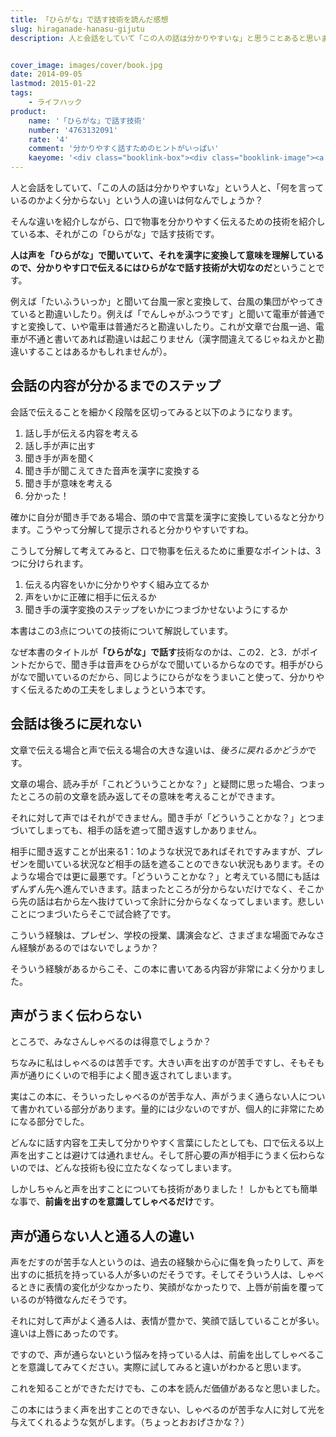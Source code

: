 ```yaml
---
title: 「ひらがな」で話す技術を読んだ感想
slug: hiraganade-hanasu-gijutu
description: 人と会話をしていて「この人の話は分かりやすいな」と思うことあると思います。分かりやすい文章と、分かりやすい言葉はまた違います。口で物事を伝える機会が多い人、例えばプレゼンを頻繁に行う人は読んでみるといい本かもしれません。


cover_image: images/cover/book.jpg
date: 2014-09-05
lastmod: 2015-01-22
tags: 
    - ライフハック
product:
    name: '「ひらがな」で話す技術'
    number: '4763132091'
    rate: '4'
    comment: '分かりやすく話すためのヒントがいっぱい'
    kaeyome: '<div class="booklink-box"><div class="booklink-image"><a href="http://www.amazon.co.jp/exec/obidos/asin/4763132091/illusionspace-22/" rel="nofollow" target="_blank"><img src="http://ecx.images-amazon.com/images/I/410GY1d3%2BTL._SL160_.jpg" style="border: none;" /></a></div><div class="booklink-info"><div class="booklink-name"><a href="http://www.amazon.co.jp/exec/obidos/asin/4763132091/illusionspace-22/" rel="nofollow" target="_blank">「ひらがな」で話す技術</a><div class="booklink-powered-date">posted with <a href="http://yomereba.com" rel="nofollow" target="_blank">ヨメレバ</a></div></div><div class="booklink-detail">西任暁子 サンマーク出版 2012-04-17    </div><div class="booklink-link2"><div class="shoplinkamazon"><a href="http://www.amazon.co.jp/exec/obidos/asin/4763132091/illusionspace-22/" rel="nofollow" target="_blank" title="アマゾン" >Amazonで購入</a></div><div class="shoplinkrakuten"><a href="http://hb.afl.rakuten.co.jp/hgc/11acbc01.369b1bf6.11acbc02.cabf9fe9/?pc=http%3A%2F%2Fbooks.rakuten.co.jp%2Frb%2F11657679%2F%3Fscid%3Daf_ich_link_urltxt%26m%3Dhttp%3A%2F%2Fm.rakuten.co.jp%2Fev%2Fbook%2F" rel="nofollow" target="_blank" title="楽天ブックス" >楽天ブックスで購入</a></div>                  	  	  	  	</div></div><div class="booklink-footer"></div></div>'
---
```


人と会話をしていて、「この人の話は分かりやすいな」という人と、「何を言っているのかよく分からない」という人の違いは何なんでしょうか？

そんな違いを紹介しながら、口で物事を分かりやすく伝えるための技術を紹介している本、それがこの「ひらがな」で話す技術です。

<strong>人は声を「ひらがな」で聞いていて、それを漢字に変換して意味を理解しているので、分かりやす口で伝えるにはひらがなで話す技術が大切なのだ</strong>ということです。

例えば「たいふういっか」と聞いて台風一家と変換して、台風の集団がやってきていると勘違いしたり。例えば「でんしゃがふつうです」と聞いて電車が普通ですと変換して、いや電車は普通だろと勘違いしたり。これが文章で台風一過、電車が不通と書いてあれば勘違いは起こりません（漢字間違えてるじゃねえかと勘違いすることはあるかもしれませんが）。


## 会話の内容が分かるまでのステップ


会話で伝えることを細かく段階を区切ってみると以下のようになります。

<ol>
<li>話し手が伝える内容を考える</li>
<li>話し手が声に出す</li>
<li>聞き手が声を聞く</li>
<li>聞き手が聞こえてきた音声を漢字に変換する</li>
<li>聞き手が意味を考える</li>
<li>分かった！</li>
</ol>
確かに自分が聞き手である場合、頭の中で言葉を漢字に変換しているなと分かります。こうやって分解して提示されると分かりやすいですね。

こうして分解して考えてみると、口で物事を伝えるために重要なポイントは、3つに分けられます。

<ol>
<li>伝える内容をいかに分かりやすく組み立てるか</li>
<li>声をいかに正確に相手に伝えるか</li>
<li>聞き手の漢字変換のステップをいかにつまづかせないようにするか</li>
</ol>
本書はこの3点についての技術について解説しています。

なぜ本書のタイトルが<strong>「ひらがな」で話す</strong>技術なのかは、この2．と3．がポイントだからで、聞き手は音声をひらがなで聞いているからなのです。相手がひらがなで聞いているのだから、同じようにひらがなをうまいこと使って、分かりやすく伝えるための工夫をしましょうという本です。


## 会話は後ろに戻れない


文章で伝える場合と声で伝える場合の大きな違いは、<em>後ろに戻れるかどうか</em>です。

文章の場合、読み手が「これどういうことかな？」と疑問に思った場合、つまったところの前の文章を読み返してその意味を考えることができます。

それに対して声ではそれができません。聞き手が「どういうことかな？」とつまづいてしまっても、相手の話を遮って聞き返すしかありません。

相手に聞き返すことが出来る1：1のような状況であればそれですみますが、プレゼンを聞いている状況など相手の話を遮ることのできない状況もあります。そのような場合では更に最悪です。「どういうことかな？」と考えている間にも話はずんずん先へ進んでいきます。詰まったところが分からないだけでなく、そこから先の話は右から左へ抜けていって余計に分からなくなってしまいます。悲しいことにつまづいたらそこで試合終了です。

こういう経験は、プレゼン、学校の授業、講演会など、さまざまな場面でみなさん経験があるのではないでしょうか？

そういう経験があるからこそ、この本に書いてある内容が非常によく分かりました。


## 声がうまく伝わらない


ところで、みなさんしゃべるのは得意でしょうか？

ちなみに私はしゃべるのは苦手です。大きい声を出すのが苦手ですし、そもそも声が通りにくいので相手によく聞き返されてしまいます。

実はこの本に、そういったしゃべるのが苦手な人、声がうまく通らない人について書かれている部分があります。量的には少ないのですが、個人的に非常にためになる部分でした。

どんなに話す内容を工夫して分かりやすく言葉にしたとしても、口で伝える以上声を出すことは避けては通れません。そして肝心要の声が相手にうまく伝わらないのでは、どんな技術も役に立たなくなってしまいます。

しかしちゃんと声を出すことについても技術がありました！ しかもとても簡単な事で、<strong>前歯を出すのを意識してしゃべるだけ</strong>です。


## 声が通らない人と通る人の違い


声をだすのが苦手な人というのは、過去の経験から心に傷を負ったりして、声を出すのに抵抗を持っている人が多いのだそうです。そしてそういう人は、しゃべるときに表情の変化が少なかったり、笑顔がなかったりで、上唇が前歯を覆っているのが特徴なんだそうです。

それに対して声がよく通る人は、表情が豊かで、笑顔で話していることが多い。違いは上唇にあったのです。

ですので、声が通らないという悩みを持っている人は、前歯を出してしゃべることを意識してみてください。実際に試してみると違いがわかると思います。

これを知ることができただけでも、この本を読んだ価値があるなと思いました。

この本にはうまく声を出すことのできない、しゃべるのが苦手な人に対して光を与えてくれるような気がします。（ちょっとおおげさかな？）


  